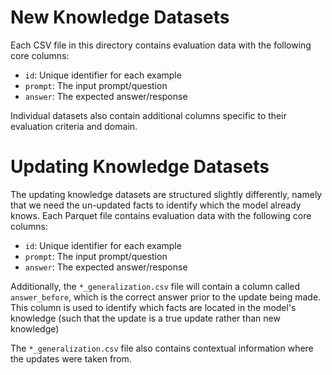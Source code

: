 # New Knowledge Datasets

Each CSV file in this directory contains evaluation data with the following core columns:
- `id`: Unique identifier for each example
- `prompt`: The input prompt/question
- `answer`: The expected answer/response

Individual datasets also contain additional columns specific to their evaluation criteria and domain.


# Updating Knowledge Datasets
The updating knowledge datasets are structured slightly differently, namely that we need the un-updated facts to identify which the model already knows.
Each Parquet file contains evaluation data with the following core columns:
- `id`: Unique identifier for each example
- `prompt`: The input prompt/question
- `answer`: The expected answer/response

Additionally, the `*_generalization.csv` file will contain a column called `answer_before`, which is the correct answer prior to the update being made.
This column is used to identify which facts are located in the model's knowledge (such that the update is a true update rather than new knowledge)

The `*_generalization.csv` file also contains contextual information where the updates were taken from.
